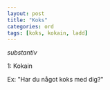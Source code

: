 ```yaml
---
layout: post
title: "Koks"
categories: ord
tags: [koks, kokain, ladd]
---
```


*substantiv*

1: Kokain

Ex: "Har du något koks med dig?"